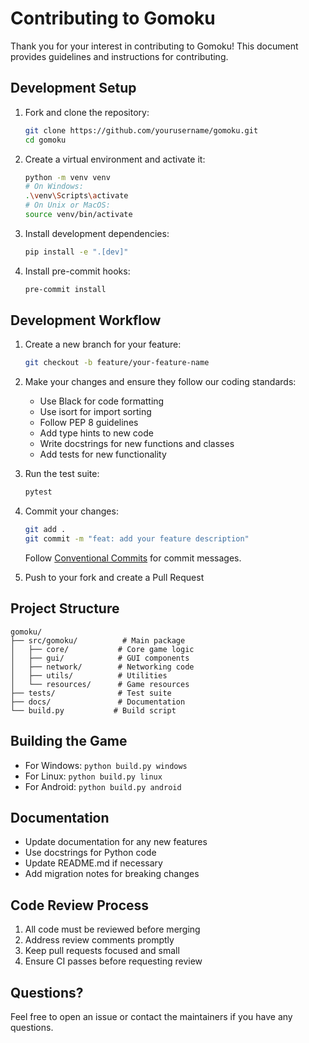 # Contributing to Gomoku

Thank you for your interest in contributing to Gomoku! This document provides guidelines and instructions for contributing.

## Development Setup

1. Fork and clone the repository:
   ```bash
   git clone https://github.com/yourusername/gomoku.git
   cd gomoku
   ```

2. Create a virtual environment and activate it:
   ```bash
   python -m venv venv
   # On Windows:
   .\venv\Scripts\activate
   # On Unix or MacOS:
   source venv/bin/activate
   ```

3. Install development dependencies:
   ```bash
   pip install -e ".[dev]"
   ```

4. Install pre-commit hooks:
   ```bash
   pre-commit install
   ```

## Development Workflow

1. Create a new branch for your feature:
   ```bash
   git checkout -b feature/your-feature-name
   ```

2. Make your changes and ensure they follow our coding standards:
   - Use Black for code formatting
   - Use isort for import sorting
   - Follow PEP 8 guidelines
   - Add type hints to new code
   - Write docstrings for new functions and classes
   - Add tests for new functionality

3. Run the test suite:
   ```bash
   pytest
   ```

4. Commit your changes:
   ```bash
   git add .
   git commit -m "feat: add your feature description"
   ```
   Follow [Conventional Commits](https://www.conventionalcommits.org/) for commit messages.

5. Push to your fork and create a Pull Request

## Project Structure

```
gomoku/
├── src/gomoku/          # Main package
│   ├── core/           # Core game logic
│   ├── gui/            # GUI components
│   ├── network/        # Networking code
│   ├── utils/          # Utilities
│   └── resources/      # Game resources
├── tests/              # Test suite
├── docs/               # Documentation
└── build.py           # Build script
```

## Building the Game

- For Windows: `python build.py windows`
- For Linux: `python build.py linux`
- For Android: `python build.py android`

## Documentation

- Update documentation for any new features
- Use docstrings for Python code
- Update README.md if necessary
- Add migration notes for breaking changes

## Code Review Process

1. All code must be reviewed before merging
2. Address review comments promptly
3. Keep pull requests focused and small
4. Ensure CI passes before requesting review

## Questions?

Feel free to open an issue or contact the maintainers if you have any questions. 